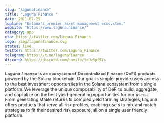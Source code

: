 ```yaml
---
slug: "lagunafinance"
title: "Laguna Finance "
date: 2021-07-25
logline: "Solana's premier asset management ecosystem."
website: "https://www.laguna.finance/"
category: app
cta: https://twitter.com/Laguna_Finance
logo: /img/lagunafinance.svg
status: live
twitter: https://twitter.com/Laguna_Finance
telegram: https://t.me/lagunafinance
discord: https://discord.com/invite/YeUz5pf5Ys
---
```


Laguna Finance is an ecosystem of Decentralized Finance (DeFi) products powered by the Solana blockchain. Our goal is simple: provide users access to the best investment opportunities in the Solana ecosystem from a single platform. We leverage the unique composability of DeFi to build, aggregate, and capitalize on the best yield-generating opportunities for our users. From generating stable returns to complex yield farming strategies, Laguna offers products that serve all risk profiles, enabling users to mix and match strategies to fit their desired risk exposure, all on a single user friendly platform.
